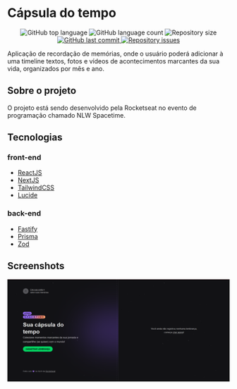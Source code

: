 # Cápsula do tempo

<p align="center">
  <img alt="GitHub top language" src="https://img.shields.io/github/languages/top/codi-andre/time-capsule.svg">

  <img alt="GitHub language count" src="https://img.shields.io/github/languages/count/codi-andre/time-capsule.svg">

  <img alt="Repository size" src="https://img.shields.io/github/repo-size/codi-andre/time-capsule.svg">
  <a href="https://github.com/codi-andre/time-capsule/commits/master">
    <img alt="GitHub last commit" src="https://img.shields.io/github/last-commit/codi-andre/time-capsule.svg">
  </a>

  <a href="https://github.com/codi-andre/time-capsule/issues">
    <img alt="Repository issues" src="https://img.shields.io/github/issues/codi-andre/time-capsule.svg">
  </a>
</p>

Aplicação de recordação de memórias, onde o usuário poderá adicionar à uma timeline textos, fotos e vídeos de acontecimentos marcantes da sua vida, organizados por mês e ano.

## Sobre o projeto

O projeto está sendo desenvolvido pela Rocketseat no evento de programação chamado NLW Spacetime.

## Tecnologias

### front-end

- [ReactJS](https://reactjs.org/)
- [NextJS](https://nextjs.org/)
- [TailwindCSS](https://tailwindcss.com/)
- [Lucide](https://lucide.dev/)

### back-end

- [Fastify](https://www.fastify.io/)
- [Prisma](https://www.prisma.io/)
- [Zod](https://zod.dev/)

## Screenshots

<img alt="App screenshot desktop" src="./web/public/screenshot-1.png">